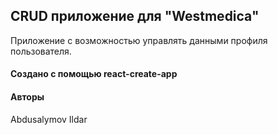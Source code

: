 CRUD приложение для "Westmedica"
-----------------------------------

Приложение с возможностью управлять данными профиля пользователя.

#### Создано с помощью react-create-app

#### Авторы
Abdusalymov Ildar
